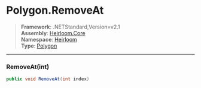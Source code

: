 # Polygon.RemoveAt

> **Framework**: .NETStandard,Version=v2.1  
> **Assembly**: [Heirloom.Core][0]  
> **Namespace**: [Heirloom][0]  
> **Type**: [Polygon][1]  

--------------------------------------------------------------------------------

### RemoveAt(int)

```cs
public void RemoveAt(int index)
```

[0]: ..\Heirloom.Core.md
[1]: Heirloom.Polygon.md
